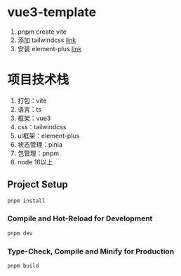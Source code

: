 # vue3-template

1. pnpm create vite
2. 添加 tailwindcss [link](https://tailwindcss.com/docs/guides/vite#vue)
3. 安装 element-plus [link](https://element-plus.org/zh-CN/guide/installation.html)

# 项目技术栈
1. 打包：vite
2. 语言：ts
3. 框架：vue3
4. css：tailwindcss
5. ui框架：element-plus
6. 状态管理：pinia
7. 包管理：pnpm
8. node 16以上

## Project Setup

```sh
pnpm install
```

### Compile and Hot-Reload for Development

```sh
pnpm dev
```

### Type-Check, Compile and Minify for Production

```sh
pnpm build
```
